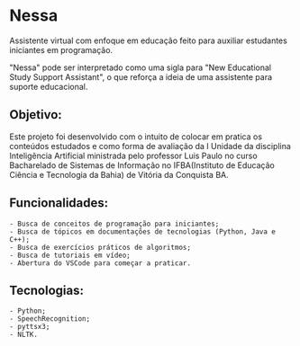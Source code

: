 # Nessa
 Assistente virtual com enfoque em educação feito para auxiliar estudantes iniciantes em programação. 

 "Nessa" pode ser interpretado como uma sigla para "New Educational Study Support Assistant", o que reforça a ideia de uma assistente para suporte educacional. 

## Objetivo:
Este projeto foi desenvolvido com o intuito de colocar em pratica os conteúdos estudados e como forma de avaliação da I Unidade da disciplina Inteligência Artificial ministrada pelo professor Luis Paulo no curso Bacharelado de Sistemas de Informação no IFBA(Instituto de Educação Ciência e Tecnologia da Bahia) de Vitória da Conquista BA.

## Funcionalidades:

    - Busca de conceitos de programação para iniciantes;
    - Busca de tópicos em documentações de tecnologias (Python, Java e C++);
    - Busca de exercícios práticos de algoritmos;
    - Busca de tutoriais em vídeo;
    - Abertura do VSCode para começar a praticar.

## Tecnologias:
    - Python;
    - SpeechRecognition;
    - pyttsx3;
    - NLTK.